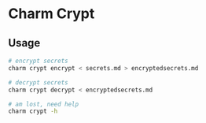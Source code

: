 # Charm Crypt

## Usage

```bash
# encrypt secrets
charm crypt encrypt < secrets.md > encryptedsecrets.md

# decrypt secrets
charm crypt decrypt < encryptedsecrets.md 

# am lost, need help
charm crypt -h
```
